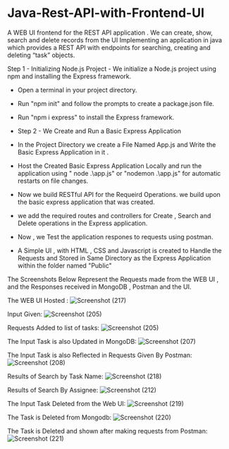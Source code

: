 # Java-Rest-API-with-Frontend-UI
A WEB UI frontend for the REST API application . We can create, show, search and delete records from the UI
Implementing an application in java which provides a REST API with endpoints for searching, creating and deleting “task” objects.

Step 1 - Initializing Node.js Project - We initialize a Node.js project using npm and installing the Express framework.
 - Open a terminal in your project directory.
 - Run "npm init" and follow the prompts to create a package.json file.
 - Run "npm i express" to install the Express framework.
 - Step 2 - We Create and Run a Basic Express Application

- In the Project Directory we create a File Named App.js and Write the Basic Express Application in it .

- Host the Created Basic Express Application Locally and run the application using " node .\app.js" or "nodemon .\app.js" for automatic restarts on file changes.

- Now we build RESTful API for the Requeird Operations. we build upon the basic express application that was created.

- we add the required routes and controllers for Create , Search and Delete operations in the Express application.

- Now , we Test the application respones to requests using postman.

- A Simple UI , with HTML , CSS and Javascript is created to Handle the Requests and Stored in Same Directory as the Express Application within the folder named "Public"

The Screenshots Below Represent the Requests made from the WEB UI , and the Responses received in MongoDB , Postman and the UI.

The WEB UI Hosted :
![Screenshot (217)](https://github.com/devmd6/Java-Rest-API-with-Frontend-UI/assets/85011993/83eb4b30-c855-42be-aef6-2bdc251ff3ea)

Input Given:
![Screenshot (205)](https://github.com/devmd6/Java-Rest-API-with-Frontend-UI/assets/85011993/1799c5ec-d506-479f-b603-3fb59bb376a4)

Requests Added to list of tasks:
![Screenshot (205)](https://github.com/devmd6/Java-Rest-API-with-Frontend-UI/assets/85011993/18d6edf3-99a0-4ff2-b841-a5cbf71334b1)

The Input Task is also Updated in MongoDB:
![Screenshot (207)](https://github.com/devmd6/Java-Rest-API-with-Frontend-UI/assets/85011993/64ffa21c-8a82-44f9-ba18-3846e7a39aea)

The Input Task is also Reflected in Requests Given By Postman:
![Screenshot (208)](https://github.com/devmd6/Java-Rest-API-with-Frontend-UI/assets/85011993/8d2497d9-cdf9-4eda-b33e-7c898f558ff5)

Results of Search by Task Name:
![Screenshot (218)](https://github.com/devmd6/Java-Rest-API-with-Frontend-UI/assets/85011993/a13bfade-f3d6-41a4-b473-6125b2b60120)

Results of Search By Assignee:
![Screenshot (212)](https://github.com/devmd6/Java-Rest-API-with-Frontend-UI/assets/85011993/cd831280-070a-4063-bb83-4668f9112a95)

The Input Task Deleted from the Web UI:
![Screenshot (219)](https://github.com/devmd6/Java-Rest-API-with-Frontend-UI/assets/85011993/fbecb8f7-2bc9-4fa2-861d-7887b96c6494)

The Task is Deleted from Mongodb:
![Screenshot (220)](https://github.com/devmd6/Java-Rest-API-with-Frontend-UI/assets/85011993/28492a6c-1f47-43e1-8eff-35a8f9717f01)

The Task is Deleted and shown after making requests from Postman:
![Screenshot (221)](https://github.com/devmd6/Java-Rest-API-with-Frontend-UI/assets/85011993/8ae1bc1a-f929-4acb-81ec-c927934304b0)










